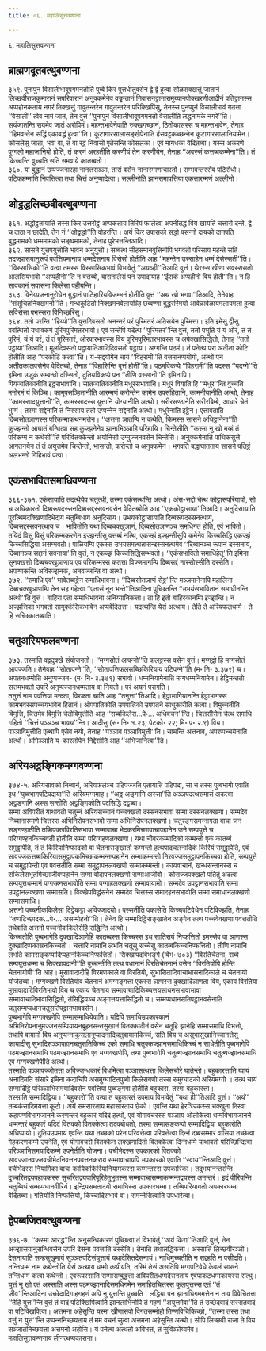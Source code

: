 ```yaml
---
title: ०६. महालिसुत्तवण्णना

---
```

६. महालिसुत्तवण्णना  


## ब्राह्मणदूतवत्थुवण्णना

३५९. पुनप्पुनं विसालीभावूपगमनतोति पुब्बे किर पुत्तधीतुवसेन द्वे द्वे हुत्वा सोळसक्खत्तुं जातानं लिच्छवीराजकुमारानं सपरिवारानं अनुक्‍कमेनेव वड्ढन्तानं निवासनट्ठानारामुय्यानपोक्खरणीआदीनं पतिट्ठानस्स अप्पहोनकताय नगरं तिक्खत्तुं गावुतन्तरेन गावुतन्तरेन परिक्खिपिंसु, तेनस्स पुनप्पुनं विसालीभावं गतत्ता ‘‘वेसाली’’ त्वेव नामं जातं, तेन वुत्तं ‘‘पुनप्पुनं विसालीभावूपगमनतो वेसालीति लद्धनामके नगरे’’ति। सयंजातन्ति सयमेव जातं अरोपिमं। महन्तभावेनेवाति रुक्खगच्छानं, ठितोकासस्स च महन्तभावेन, तेनाह ‘‘हिमवन्तेन सद्धिं एकाबद्धं हुत्वा’’ति। कूटागारसालासङ्खेपेनाति हंसवट्टकच्छन्‍नेन कूटागारसालानियामेन। कोसलेसु जाता, भवा वा, तं वा रट्ठं निवासो एतेसन्ति कोसलका। एवं मागधका वेदितब्बा। यस्स अकरणे पुग्गलो महाजानियो होति, तं करणं अरहतीति करणीयं तेन करणीयेन, तेनाह ‘‘अवस्सं कत्तब्बकम्मेना’’ति। तं किच्‍चन्ति वुच्‍चति सति समवाये कातब्बतो।  
३६०. या बुद्धानं उप्पज्‍जनारहा नानत्तसञ्‍ञा, तासं वसेन नानारम्मणाचारतो। सम्भवन्तस्सेव पटिसेधो। पटिक्‍कम्माति निवत्तित्वा तथा चित्तं अनुप्पादेत्वा। सल्‍लीनोति झानसमापत्तिया एकत्तारम्मणं अल्‍लीनो।  


## ओट्ठद्धलिच्छवीवत्थुवण्णना

३६१. अद्धोट्ठतायाति तस्स किर उत्तरोट्ठं अप्पकताय तिरियं फालेत्वा अपनीतद्धं विय खायति चत्तारो दन्ते, द्वे च दाठा न छादेति, तेन नं ‘‘ओट्ठद्धो’’ति वोहरन्ति। अयं किर उपासको सद्धो पसन्‍नो दायको दानपति बुद्धमामको धम्ममामको सङ्घमामको, तेनाह पुरेभत्तन्तिआदि।  
३६२. सासने युत्तपयुत्तोति भावनं अनुयुत्तो। सब्बत्थ सीहसमानवुत्तिनोपि भगवतो परिसाय महन्ते सति तदज्झासयानुरूपं पवत्तियमानाय धम्मदेसनाय विसेसो होतीति आह ‘‘महन्तेन उस्साहेन धम्मं देसेस्सती’’ति।  
‘‘विस्सासिको’’ति वत्वा तमस्स विस्सासिकभावं विभावेतुं ‘‘अयञ्ही’’तिआदि वुत्तं। थेरस्स खीणा सवस्ससतो आलसियभावो ‘‘अप्पहीनो’’ति न वत्तब्बो, वासनालेसं पन उपादायाह ‘‘ईसकं अप्पहीनो विय होती’’ति। न हि सावकानं सवासना किलेसा पहीयन्ति।  
३६३. विनेय्यजनानुरोधेन बुद्धानं पाटिहारियविजम्भनं होतीति वुत्तं ‘‘अथ खो भगवा’’तिआदि, तेनेवाह ‘‘संसूचितनिक्खमनो’’ति। गन्धकुटितो निक्खमनवेलायञ्हि छब्बण्णा बुद्धरस्मियो आवेळावेळायमलायमला हुत्वा सविसेसा पभस्सरा विनिच्छरिंसु।  
३६४. ततो परन्ति ‘‘हिय्यो’’ति वुत्तदिवसतो अनन्तरं परं पुरिमतरं अतिसयेन पुरिमत्ता। इति इमेसु द्वीसु ववत्थितो यथाक्‍कमं पुरिमपुरिमतरभावो। एवं सन्तेपि यदेत्थ ‘‘पुरिमतर’’न्ति वुत्तं, ततो पभुति यं यं ओरं, तं तं पुरिमं, यं यं परं, तं तं पुरिमतरं, ओरपारभावस्स विय पुरिमपुरिमतरभावस्स च अपेक्खासिद्धितो, तेनाह ‘‘ततो पट्ठाया’’तिआदि। मूलदिवसतो पट्ठायातिआदिदिवसतो पट्ठाय। अग्गन्ति पठमं। तं पनेत्थ परा अतीता कोटि होतीति आह ‘‘परकोटिं कत्वा’’ति। यं-सद्दयोगेन चायं ‘‘विहरामी’’ति वत्तमानप्पयोगो, अत्थो पन अतीतकालवसेनेव वेदितब्बो, तेनाह ‘‘विहासिन्ति वुत्तं होती’’ति। पठमविकप्पे ‘‘विहरामी’’ति पदस्स ‘‘यदग्गे’’ति इमिना उजुकं सम्बन्धो दस्सितो, दुतियविकप्पे पन ‘‘तीणि वस्सानी’’ति इमिनापि।  
पियजातिकानीति इट्ठसभावानि। सातजातिकानीति मधुरसभावानि। मधुरं वियाति हि ‘‘मधुर’’न्ति वुच्‍चति मनोरमं यं किञ्‍चि। कामूपसञ्हितानीति आरम्मणं करोन्तेन कामेन उपसंहितानि, कामनीयानीति अत्थो, तेनाह ‘‘कामस्सादयुत्तानी’’ति, कामस्सादस्स युत्तानि योग्यानीति अत्थो। सरीरसण्ठानेति सरीरबिम्बे, आधारे चेतं भुम्मं। तस्मा सद्देनाति तं निस्साय ततो उप्पन्‍नेन सद्देनाति अत्थो। मधुरेनाति इट्ठेन। एत्तावताति दिब्बसोतञाणस्स परिकम्माकथनमत्तेन। ‘‘अत्तना ञातम्पि न कथेति, किमस्स सासने अधिट्ठानेना’’ति कुज्झन्तो आघातं बन्धित्वा सह कुज्झनेनेव झानाभिञ्‍ञाहि परिहायि। चिन्तेसीति ‘‘कस्मा नु खो मय्हं तं परिकम्मं न कथेसी’’ति परिवितक्‍केन्तो अयोनिसो उम्मुज्‍जनवसेन चिन्तेसि। अनुक्‍कमेनाति पाथिकसुत्ते आगतनयेन तं तं अयुत्तमेव चिन्तेन्तो, भासन्तो, करोन्तो च अनुक्‍कमेन। भगवति बद्धाघातताय सासने पतिट्ठं अलभन्तो गिहिभावं पत्वा।  


## एकंसभावितसमाधिवण्णना

३६६-३७१. एकंसायाति तदत्थेयेव चतुत्थी, तस्मा एकंसत्थन्ति अत्थो। अंस-सद्दो चेत्थ कोट्ठासपरियायो, सो च अधिकारतो दिब्बरूपदस्सनदिब्बसद्दस्सवनवसेन वेदितब्बोति आह ‘‘एककोट्ठासाया’’तिआदि। अनुदिसायाति पुरत्थिमदक्खिणादिभेदाय चतुब्बिधाय अनुदिसाय। उभयकोट्ठासायाति दिब्बरूपदस्सनत्थाय, दिब्बसद्दस्सवनत्थाय च। भावितोति यथा दिब्बचक्खुञाणं, दिब्बसोतञाणञ्‍च समधिगतं होति, एवं भावितो। तयिदं विसुं विसुं परिकम्मकरणेन इज्झन्तीसु वत्तब्बं नत्थि, एकज्झं इज्झन्तीसुपि कमेनेव किच्‍चसिद्धि एकज्झं किच्‍चसिद्धिया असम्भवतो। पाळियम्पि एकस्स उभयसमत्थतासन्दस्सनत्थमेव ‘‘दिब्बानञ्‍च रूपानं दस्सनाय, दिब्बानञ्‍च सद्दानं सवनाया’’ति वुत्तं, न एकज्झं किच्‍चसिद्धिसम्भवतो। ‘‘एकंसभावितो समाधिहेतू’’ति इमिना सुनक्खत्तो दिब्बचक्खुञाणाय एव परिकम्मस्स कतत्ता विज्‍जमानम्पि दिब्बसद्दं नास्सोस्सीति दस्सेति। अपण्णकन्ति अविरज्झनकं, अनवज्‍जन्ति वा अत्थो।  
३७२. ‘‘समाधि एव’’ भावेतब्बट्ठेन समाधिभावना। ‘‘दिब्बसोतञाणं सेट्ठ’’न्ति मञ्‍ञमानेनापि महालिना दिब्बचक्खुञाणम्पि तेन सह गहेत्वा ‘‘एतासं नून भन्ते’’तिआदिना पुच्छितन्ति ‘‘उभयंसभावितानं समाधीनन्ति अत्थो’’ति वुत्तं। बाहिरा एता समाधिभावना अनिय्यानिकत्ता। ता हि इतो बाहिरकानम्पि इज्झन्ति। न अज्झत्तिका भगवतो सामुक्‍कंसिकभावेन अप्पवेदितत्ता। यदत्थन्ति येसं अत्थाय। तेति ते अरियफलधम्मे। ते हि सच्छिकातब्बाति।  


## चतुअरियफलवण्णना

३७३. तस्माति वट्टदुक्खे संयोजनतो। ‘‘मग्गसोतं आपन्‍नो’’ति फलट्ठस्स वसेन वुत्तं। मग्गट्ठो हि मग्गसोतं आपज्‍जति। तेनेवाह ‘‘सोतापन्‍ने’’ति, ‘‘सोतापत्तिफलसच्छिकिरियाय पटिपन्‍ने’’ति (म॰ नि॰ ३.३७९) च। अपतनधम्मोति अनुप्पज्‍जन- (म॰ नि॰ ३.३७९) सभावो। धम्मनियामेनाति मग्गधम्मनियामेन। हेट्ठिमन्ततो सत्तमभवतो उपरि अनुप्पज्‍जनधम्मताय वा नियतो। परं अयनं परागति।  
तनुत्तं नाम पवत्तिया मन्दता, विरळता चाति आह ‘‘तनुत्ता’’तिआदि। हेट्ठाभागियानन्ति हेट्ठाभागस्स कामभवस्सपच्‍चयभावेन हितानं। ओपपातिकोति उपपातिको उपपतने साधुकारीति कत्वा। विमुच्‍चतीति विमुत्ति, चित्तमेव विमुत्ति चेतोविमुत्तीति आह ‘‘सब्बकिलेस…पे॰… अधिवचन’’न्ति। चित्तसीसेन चेत्थ समाधि गहितो ‘‘चित्तं पञ्‍ञञ्‍च भावय’’न्ति। आदीसु (सं॰ नि॰ १.२३; पेटको॰ २२; मि॰ प॰ २.९) विय। पञ्‍ञाविमुत्तीति एत्थापि एसेव नयो, तेनाह ‘‘पञ्‍ञाव पञ्‍ञाविमुत्ती’’ति। सामन्ति अत्तनाव, अपरप्पच्‍चयेनाति अत्थो। अभिञ्‍ञाति य-कारलोपेन निद्देसोति आह ‘‘अभिजानित्वा’’ति।  


## अरियअट्ठङ्गिकमग्गवण्णना

३७४-५. अरियसावको निब्बानं, अरियफलञ्‍च पटिपज्‍जति एतायाति पटिपदा, सा च तस्स पुब्बभागो एवाति इध ‘‘पुब्बभागपटिपदाया’’ति अरियमग्गमाह। ‘‘अट्ठ अङ्गानि अस्सा’’ति अञ्‍ञपदत्थसमासं अकत्वा अट्ठङ्गानि अस्स सन्तीति अट्ठङ्गिकोति पदसिद्धि दट्ठब्बा।  
सम्मा अविपरीतं याथावतो चतुन्‍नं अरियसच्‍चानं पच्‍चक्खतो दस्सनसभावा सम्मा दस्सनलक्खणा। सम्मदेव निब्बानारम्मणे चित्तस्स अभिनिरोपनसभावो सम्मा अभिनिरोपनलक्खणो। चतुरङ्गसमन्‍नागता वाचा जनं सङ्गण्हातीति तब्बिपक्खविरतिसभावा सम्मावाचा भेदकरमिच्छावाचापहानेन जने सम्पयुत्ते च परिग्गण्हनकिच्‍चवती होतीति सम्मा परिग्गहणलक्खणा। यथा चीवरकम्मादिको कम्मन्तो एकं कातब्बं समुट्ठापेति, तं तं किरियानिप्फादको वा चेतनासङ्खातो कम्मन्तो हत्थपादचलनादिकं किरियं समुट्ठापेति, एवं सावज्‍जकत्तब्बकिरियासमुट्ठापकमिच्छाकम्मन्तप्पहानेन सम्माकम्मन्तो निरवज्‍जसमुट्ठापनकिच्‍चवा होति, सम्पयुत्ते च समुट्ठापेन्तो एव पवत्ततीति सम्मा समुट्ठापनलक्खणो सम्माकम्मन्तो। कायवाचानं, खन्धसन्तानस्स च संकिलेसभूतमिच्छाजीवप्पहानेन सम्मा वोदापनलक्खणो सम्माआजीवो। कोसज्‍जपक्खतो पतितुं अदत्वा सम्पयुत्तधम्मानं पग्गण्हनसभावोति सम्मा पग्गाहलक्खणो सम्मावायामो। सम्मदेव उपट्ठानसभावाति सम्मा उपट्ठानलक्खणा सम्मासति। विक्खेपविद्धंसनेन सम्मदेव चित्तस्स समादहनसभावोति सम्मा समाधानलक्खणो सम्मासमाधि।  
अत्तनो पच्‍चनीककिलेसा दिट्ठेकट्ठा अविज्‍जादयो। पस्सतीति पकासेति किच्‍चपटिवेधेन पटिविज्झति, तेनाह ‘‘तप्पटिच्छादक…पे॰… असम्मोहतो’’ति। तेनेव हि सम्मादिट्ठिसङ्खातेन अङ्गेन तत्थ पच्‍चवेक्खणा पवत्ततीति तथेवाति अत्तनो पच्‍चनीककिलेसेहि सद्धिन्ति अत्थो।  
किच्‍चतोति पुब्बभागेहि दुक्खादिञाणेहि कातब्बस्स किच्‍चस्स इध सातिसयं निप्फत्तितो इमस्सेव वा ञाणस्स दुक्खादिप्पकासनकिच्‍चतो। चत्तारि नामानि लभति चतूसु सच्‍चेसु कातब्बकिच्‍चनिप्फत्तितो। तीणि नामानि लभति कामसङ्कप्पादिप्पहानकिच्‍चनिप्फत्तितो। सिक्खापदविभङ्गे (विभ॰ ७०३) ‘‘विरतिचेतना, सब्बे सम्पयुत्तधम्मा च सिक्खापदानी’’ति वुच्‍चन्तीति तत्थ पधानानं विरतिचेतनानं वसेन ‘‘विरतियोपि होन्ति चेतनायोपी’’ति आह। मुसावादादीहि विरमणकाले वा विरतियो, सुभासितादिवाचाभासनादिकाले च चेतनायो योजेतब्बा। मग्गक्खणे विरतियोव चेतनानं अमग्गङ्गत्ता एकस्स ञाणस्स दुक्खादिञाणता विय, एकाय विरतिया मुसावादादिविरतिभावो विय च एकाय चेतनाय सम्मावाचादिकिच्‍चत्तयसाधनसभावाभावा सम्मावाचादिभावासिद्धितो, तंसिद्धियञ्‍च अङ्गत्तयत्तासिद्धितो च। सम्मप्पधानसतिपट्ठानवसेनाति चतुसम्मप्पधानचतुसतिपट्ठानभाववसेन।  
पुब्बभागेपि मग्गक्खणेपि सम्मासमाधियेवाति। यदिपि समाधिउपकारकानं अभिनिरोपनानुमज्‍जनसम्पियायनब्रूहनसन्तसुखानं वितक्‍कादीनं वसेन चतूहि झानेहि सम्मासमाधि विभत्तो, तथापि वायामो विय अनुप्पन्‍नाकुसलानुप्पादनादिचतुवायामकिच्‍चं, सति विय च असुभासुखानिच्‍चानत्तेसु कायादीसु सुभादिसञ्‍ञापहानचतुसतिकिच्‍चं एको समाधि चतुक्‍कज्झानसमाधिकिच्‍चं न साधेतीति पुब्बभागेपि पठमज्झानसमाधि पठमज्झानसमाधि एव मग्गक्खणेपि, तथा पुब्बभागेपि चतुत्थज्झानसमाधि चतुत्थज्झानसमाधि एव मग्गक्खणेपीति अत्थो।  
तस्माति पञ्‍ञापज्‍जोतत्ता अविज्‍जन्धकारं विधमित्वा पञ्‍ञासत्थत्ता किलेसचोरे घातेन्तो। बहुकारत्ताति य्वायं अनादिमति संसारे इमिना कदाचिपि असमुग्घाटितपुब्बो किलेसगणो तस्स समुग्घाटको अरियमग्गो । तत्थ चायं सम्मादिट्ठि परिञ्‍ञाभिसमयादिवसेन पवत्तिया पुब्बङ्गमा होतीति बहुकारा, तस्मा बहुकारत्ता।  
तस्साति सम्मादिट्ठिया। ‘‘बहुकारो’’ति वत्वा तं बहुकारतं उपमाय विभावेतुं ‘‘यथा ही’’तिआदि वुत्तं। ‘‘अयं’’ तम्बकंसादिमयत्ता कूटो। अयं समसारताय महासारताय छेको। एवन्ति यथा हेरञ्‍ञिकस्स चक्खुना दिस्वा कहापणविभागजानने करणन्तरं बहुकारं यदिदं हत्थो, एवं योगावचरस्स पञ्‍ञाय ओलोकेत्वा धम्मविभागजानने धम्मन्तरं बहुकारं यदिदं वितक्‍को वितक्‍केत्वा तदवबोधतो, तस्मा सम्मासङ्कप्पो सम्मादिट्ठिया बहुकारोति अधिप्पायो। दुतियउपमायं एवन्ति यथा तच्छको परेन परिवत्तेत्वा परिवत्तेत्वा दिन्‍नं दब्बसम्भारं वासिया तच्छेत्वा गेहकरणकम्मे उपनेति, एवं योगावचरो वितक्‍केन लक्खणादितो वितक्‍केत्वा दिन्‍नधम्मे याथावतो परिच्छिन्दित्वा परिञ्‍ञाभिसमयादिकम्मे उपनेतीति योजना। वचीभेदस्स उपकारको वितक्‍को सावज्‍जानवज्‍जवचीभेदनिवत्तनपवत्तनकराय सम्मावाचायपि उपकारको एवाति ‘‘स्वाय’’न्तिआदि वुत्तं।  
वचीभेदस्स नियामिका वाचा कायिककिरियानियामकस्स कम्मन्तस्स उपकारिका। तदुभयानन्तरन्ति दुच्‍चरितद्वयपहायकस्स सुचरितद्वयपारिपूरिहेतुभूतस्स सम्मावाचासम्माकम्मन्तद्वयस्स अनन्तरं। इदं वीरियन्ति चतुब्बिधं सम्मप्पधानवीरियं। इन्द्रियसमतादयो समाधिस्स उपकारधम्मा। तब्बिपरियायतो अपकारधम्मा वेदितब्बा। गतियोति निप्फत्तियो, किच्‍चादिसभावे वा। समन्‍नेसित्वाति उपधारेत्वा।  


## द्वेपब्बजितवत्थुवण्णना

३७६-७. ‘‘कस्मा आरद्ध’’न्ति अनुसन्धिकारणं पुच्छित्वा तं विभावेतुं ‘‘अयं किरा’’तिआदि वुत्तं, तेन अज्झासयानुसन्धिवसेन उपरि देसना पवत्ताति दस्सेति। तेनाति तथालद्धिकत्ता। अस्साति लिच्छवीरञ्‍ञो। देसनायाति सण्हसुखुमायं सुञ्‍ञतपटिसंयुत्तायं यथादेसितदेसनायं। नाधिमुच्‍चतीति न सद्दहति न पसीदति। तन्तिधम्मं नाम कथेन्तोति येसं अत्थाय धम्मो कथीयति, तस्मिं तेसं असतिपि मग्गपटिवेधे केवलं सासने तन्तिधम्मं कत्वा कथेन्तो। एवरूपस्साति सम्मासम्बुद्धत्ता अविपरीतधम्मदेसनताय एवंपाकटधम्मकायस्स सत्थु। युत्तं नु खो एतं अस्साति अस्स पठमज्झानादिसमधिगमेन समाहितचित्तस्स कुलपुत्तस्स एतं ‘‘तं जीव’’न्तिआदिना उच्छेदादिगाहगहणं अपि नु युत्तन्ति पुच्छति। लद्धिया पन झानाधिगममत्तेन न ताव विवेचितत्ता ‘‘तेहि युत्त’’न्ति वुत्तं तं वादं पटिक्खिपित्वाति झानलाभिनोपि तं गहणं ‘‘अयुत्तमेवा’’ति तं उच्छेदवादं सस्सतवादं वा पटिक्खिपित्वा। अत्तमना अहेसुन्ति यस्मा खीणासवो विगतसम्मोहो तिण्णविचिकिच्छो, ‘‘तस्मा तस्स तथा वत्तुं न युत्त’’न्ति उप्पन्‍ननिच्छयताय तं मम वचनं सुत्वा अत्तमना अहेसुन्ति अत्थो। सोपि लिच्छवी राजा ते विय सञ्‍जातनिच्छयत्ता अत्तमनो अहोसि। यं पनेत्थ अत्थतो अविभत्तं, तं सुविञ्‍ञेय्यमेव।  
महालिसुत्तवण्णनाय लीनत्थप्पकासना।  